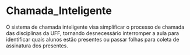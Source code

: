 # Chamada_Inteligente
O sistema de chamada inteligente visa simplificar o processo de chamada das disciplinas da UFF, tornando desnecessário interromper a aula para identificar quais alunos estão presentes ou passar folhas para coleta de assinatura dos presentes.
